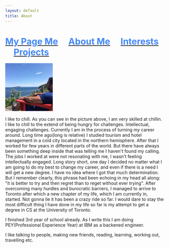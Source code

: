 ```yaml
---
layout: default
title: About
---
```


# [<span style="color:rgb(66,135,245)">My Page Me</span>](https://kamranbadirov.tech) &nbsp;&nbsp;&nbsp; [<span style="color:rgb(66,135,245)">About Me</span>](https://kamranbadirov.tech/about) &nbsp;&nbsp;&nbsp; [<span style="color:rgb(66,135,245)">Interests</span>](https://kamranbadirov.tech/interests) &nbsp;&nbsp;&nbsp; [<span style="color:rgb(66,135,245)">Projects</span>](https://kamranbadirov.tech/interests) 



<img src="chillin.jpeg" width="30%" height="30%"> 

I like to chill. As you can see in the picture above, I am very skilled at chillin. I like to chill to the extend of being hungry for challenges. Intellectual, engaging challenges. 
Currently I am in the process of turning my career around. Long time ago(long is relative) I studied tourism and hotel management in a cold city located in the northern hemisphere. After that I worked for few years in different parts of the world. But there have always been something deep inside that was telling me I haven't found my calling. The jobs I worked at were not resonating with me, I wasn't feeling intellectually engaged. Long story short, one day I decided no matter what I am going to do my best to change my career, and even if there is a need I will get a new degree. I have no idea where I got that much determination. But I remember clearly, this phrase had been echoing in my head all along: "it is better to try and then regret than to reget without ever trying". After overcoming many hurdles and burocratic barriers, I managed to arrive to Toronto after which a new chapter of my life, which I am currently in, started. Not gonna lie it has been a crazy ride so far. I would dare to stay the most difficult thing I have done in my life so far is my attempt to get a degree in CS at the University of Toronto. 

I finished 3rd year of school already. As I write this I am doing PEY(Professional Experience Year) at IBM as a backened engineer. 

I like talking to people, making new friends, reading, learning, working out, travelling etc. 
